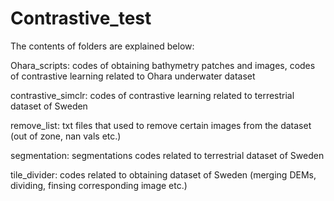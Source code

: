 # Contrastive_test

The contents of folders are explained below:

Ohara_scripts: codes of obtaining bathymetry patches and images, codes of contrastive learning related to Ohara underwater dataset

contrastive_simclr: codes of contrastive learning related to terrestrial dataset of Sweden

remove_list: txt files that used to remove certain images from the dataset (out of zone, nan vals etc.)

segmentation: segmentations codes related to terrestrial dataset of Sweden

tile_divider: codes related to obtaining dataset of Sweden (merging DEMs, dividing, finsing corresponding image etc.)
